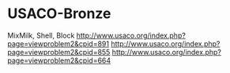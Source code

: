 # USACO-Bronze
 MixMilk, Shell, Block
 http://www.usaco.org/index.php?page=viewproblem2&cpid=891
 http://www.usaco.org/index.php?page=viewproblem2&cpid=855
 http://www.usaco.org/index.php?page=viewproblem2&cpid=664
